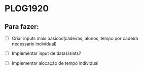 # PLOG1920

## Para fazer:
  
  - [ ] Criar inputs mais basicos(cadeiras, alunos, tempo por cadeira necessario individual)
  - [ ] Implementar input de datas/slots?
  - [ ] Implementar alocação de tempo individual


